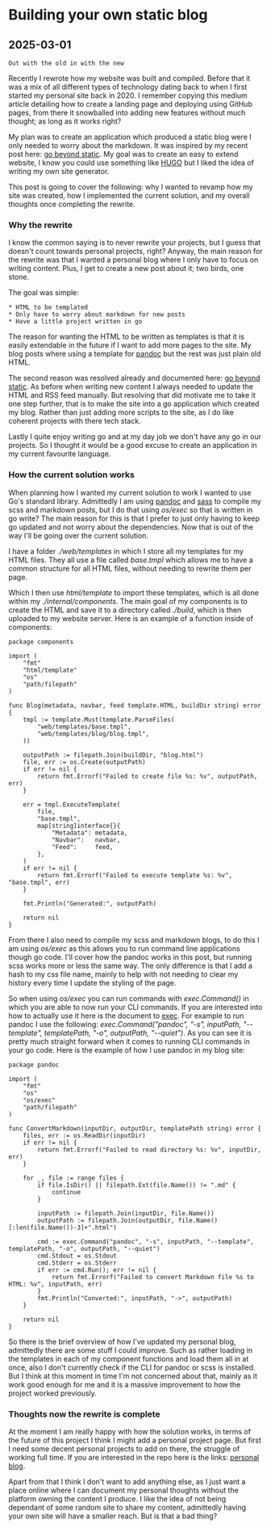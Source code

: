 # Building your own static blog

## 2025-03-01

```
Out with the old in with the new
```

Recently I rewrote how my website was built and compiled.
Before that it was a mix of all different types of technology dating back to
when I first started my personal site back in 2020.
I remember copying this medium article detailing how to create a landing page
and deploying using GitHub pages, from there it snowballed into adding
new features without much thought; as long as it works right?

My plan was to create an application which produced a static blog were I only
needed to worry about the markdown.
It was inspired by my recent post here:
[go beyond static](./goBeyondStatic.html).
My goal was to create an easy to extend website, I know you could use something
like [HUGO](https://gohugo.io/) but I liked the idea of writing my own site
generator.

This post is going to cover the following:
why I wanted to revamp how my site was created,
how I implemented the current solution,
and my overall thoughts once completing the rewrite.

### Why the rewrite

I know the common saying is to never rewrite your projects, but I guess that
doesn't count towards personal projects, right?
Anyway, the main reason for the rewrite was that I wanted a personal blog
where I only have to focus on writing content. Plus, I get to create a new
post about it; two birds, one stone.

The goal was simple:

```
* HTML to be templated
* Only have to worry about markdown for new posts
* Have a little project written in go
```

The reason for wanting the HTML to be written as templates is that it is easily
extendable in the future if I want to add more pages to the site.
My blog posts where using a template for [pandoc](https://pandoc.org/) but the
rest was just plain old HTML.

The second reason was resolved already and documented here:
[go beyond static](./goBeyondStatic.html).
As before when writing new content I always needed to update the HTML and RSS
feed manually.
But resolving that did motivate me to take it one step further, that is to
make the site into a go application which created my blog.
Rather than just adding more scripts to the site, as I do like coherent
projects with there tech stack.

Lastly I quite enjoy writing go and at my day job we don't have any go in our
projects.
So I thought it would be a good excuse to create an application in my current
favourite language.

### How the current solution works

When planning how I wanted my current solution to work I wanted to use Go's
standard library.
Admittedly I am using [pandoc](https://pandoc.org/) and
[sass](https://sass-lang.com/) to compile my scss and markdown
posts, but I do that using *os/exec* so that is written in go write?
The main reason for this is that I prefer to just only having to keep go
updated and not worry about the dependencies.
Now that is out of the way I'll be going over the current solution.

I have a folder *./web/templates* in which I store all my templates for
my HTML files.
They all use a file called *base.tmpl* which allows me to have a common
structure for all HTML files, without needing to rewrite them per page.

Which I then use *html/template* to import these templates, which is all
done within my *./internal/components*.
The main goal of my components is to create the HTML and save it to a
directory called *./build*, which is then uploaded to my website server.
Here is an example of a function inside of components:

```
package components

import (
	"fmt"
	"html/template"
	"os"
	"path/filepath"
)

func Blog(metadata, navbar, feed template.HTML, buildDir string) error {
	tmpl := template.Must(template.ParseFiles(
		"web/templates/base.tmpl",
		"web/templates/blog/blog.tmpl",
	))

	outputPath := filepath.Join(buildDir, "blog.html")
	file, err := os.Create(outputPath)
	if err != nil {
		return fmt.Errorf("Failed to create file %s: %v", outputPath, err)
	}

	err = tmpl.ExecuteTemplate(
		file,
		"base.tmpl",
		map[string]interface{}{
			"Metadata": metadata,
			"Navbar":   navbar,
			"Feed":     feed,
		},
	)
	if err != nil {
		return fmt.Errorf("Failed to execute template %s: %v", "base.tmpl", err)
	}

	fmt.Println("Generated:", outputPath)

	return nil
}
```

From there I also need to compile my scss and markdown blogs, to do this
I am using *os/exec* as this allows you to run command line applications
though go code.
I'll cover how the pandoc works in this post, but running scss works more
or less the same way.
The only difference is that I add a hash to my css file name, mainly to
help with not needing to clear my history every time I update the styling of
the page.

So when using *os/exec* you can run commands with *exec.Command()* in which
you are able to now run your CLI commands.
If you are interested into how to actually use it here is the document to
[exec](https://pkg.go.dev/os/exec#example-Command).
For example to run pandoc I use the following:
*exec.Command("pandoc", "-s", inputPath, "--template", templatePath, "-o", outputPath, "--quiet")*.
As you can see it is pretty much straight forward when it comes to running
CLI commands in your go code.
Here is the example of how I use pandoc in my blog site:

```
package pandoc

import (
	"fmt"
	"os"
	"os/exec"
	"path/filepath"
)

func ConvertMarkdown(inputDir, outputDir, templatePath string) error {
	files, err := os.ReadDir(inputDir)
	if err != nil {
		return fmt.Errorf("Failed to read directory %s: %v", inputDir, err)
	}

	for _, file := range files {
		if file.IsDir() || filepath.Ext(file.Name()) != ".md" {
			continue
		}

		inputPath := filepath.Join(inputDir, file.Name())
		outputPath := filepath.Join(outputDir, file.Name()[:len(file.Name())-3]+".html")

		cmd := exec.Command("pandoc", "-s", inputPath, "--template", templatePath, "-o", outputPath, "--quiet")
		cmd.Stdout = os.Stdout
		cmd.Stderr = os.Stderr
		if err := cmd.Run(); err != nil {
			return fmt.Errorf("Failed to convert Markdown file %s to HTML: %v", inputPath, err)
		}
		fmt.Println("Converted:", inputPath, "->", outputPath)
	}

	return nil
}
```

So there is the brief overview of how I've updated my personal blog, admittedly
there are some stuff I could improve.
Such as rather loading in the templates in each of my component functions and
load them all in at once, also I don't currently check if the CLI for pandoc
or scss is installed.
But I think at this moment in time I'm not concerned about that, mainly as
it work good enough for me and it is a massive improvement to how the
project worked previously.

### Thoughts now the rewrite is complete

At the moment I am really happy with how the solution works, in terms of the
future of this project I think I might add a personal project page.
But first I need some decent personal projects to add on there, the struggle of
working full time.
If you are interested in the repo here is the links:
[personal blog](https://github.com/nathanberry97/personalWebsite).

Apart from that I think I don't want to add anything else, as I just want a
place online where I can document my personal thoughts without the platform
owning the content I produce.
I like the idea of not being dependant of some random site to share my
content, admittedly having your own site will have a smaller reach.
But is that a bad thing?
